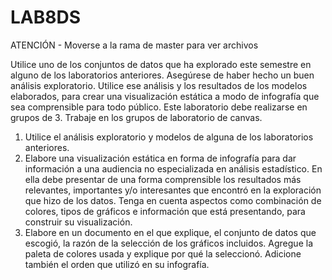 # LAB8DS

ATENCIÓN - Moverse a la rama de master para ver archivos

Utilice uno de los conjuntos de datos que ha explorado este semestre en alguno de los laboratorios 
anteriores.  Asegúrese  de  haber  hecho  un  buen  análisis  exploratorio.  Utilice  ese  análisis  y  los 
resultados  de  los modelos elaborados,  para  crear  una  visualización estática  a modo  de  infografía 
que sea comprensible para todo público. Este laboratorio debe realizarse en grupos de 3. Trabaje 
en los grupos de laboratorio de canvas.  

1. Utilice el análisis exploratorio y modelos de alguna de los laboratorios anteriores.   
2. Elabore una visualización estática en forma de infografía para dar información a una audiencia 
no especializada en análisis estadístico. En ella debe presentar de una forma comprensible los 
resultados  más  relevantes,  importantes  y/o  interesantes  que  encontró  en  la  exploración  que 
hizo de los datos. Tenga en cuenta aspectos como combinación de colores, tipos de gráficos e 
información que está presentando, para construir su visualización. 
3. Elabore en un documento en el que explique, el conjunto de datos que escogió, la razón de la 
selección  de  los  gráficos  incluidos.  Agregue  la  paleta  de  colores  usada  y  explique  por  qué  la 
seleccionó. Adicione también el orden que utilizó en su infografía. 
